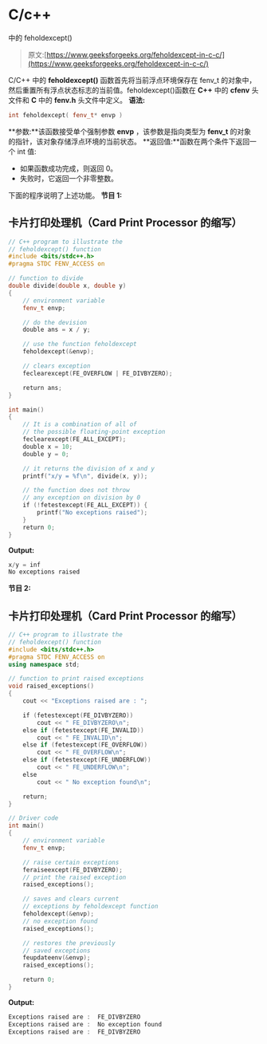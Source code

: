 # C/c++

中的 feholdexcept()

> 原文:[https://www.geeksforgeeks.org/feholdexcept-in-c-c/](https://www.geeksforgeeks.org/feholdexcept-in-c-c/)

C/C++ 中的 **feholdexcept()** 函数首先将当前浮点环境保存在 fenv_t 的对象中，然后重置所有浮点状态标志的当前值。feholdexcept()函数在 **C++** 中的 **cfenv** 头文件和 **C** 中的 **fenv.h** 头文件中定义。
**语法:**

```cpp
int feholdexcept( fenv_t* envp )
```

**参数:**该函数接受单个强制参数 **envp** ，该参数是指向类型为 **fenv_t** 的对象
的指针，该对象存储浮点环境的当前状态。
**返回值:**函数在两个条件下返回一个 int 值:

*   如果函数成功完成，则返回 0。
*   失败时，它返回一个非零整数。

下面的程序说明了上述功能。
**节目 1:**

## 卡片打印处理机（Card Print Processor 的缩写）

```cpp
// C++ program to illustrate the
// feholdexcept() function
#include <bits/stdc++.h>
#pragma STDC FENV_ACCESS on

// function to divide
double divide(double x, double y)
{
    // environment variable
    fenv_t envp;

    // do the devision
    double ans = x / y;

    // use the function feholdexcept
    feholdexcept(&envp);

    // clears exception
    feclearexcept(FE_OVERFLOW | FE_DIVBYZERO);

    return ans;
}

int main()
{
    // It is a combination of all of
    // the possible floating-point exception
    feclearexcept(FE_ALL_EXCEPT);
    double x = 10;
    double y = 0;

    // it returns the division of x and y
    printf("x/y = %f\n", divide(x, y));

    // the function does not throw
    // any exception on division by 0
    if (!fetestexcept(FE_ALL_EXCEPT)) {
        printf("No exceptions raised");
    }
    return 0;
}
```

**Output:** 

```cpp
x/y = inf
No exceptions raised
```

**节目 2:**

## 卡片打印处理机（Card Print Processor 的缩写）

```cpp
// C++ program to illustrate the
// feholdexcept() function
#include <bits/stdc++.h>
#pragma STDC FENV_ACCESS on
using namespace std;

// function to print raised exceptions
void raised_exceptions()
{
    cout << "Exceptions raised are : ";

    if (fetestexcept(FE_DIVBYZERO))
        cout << " FE_DIVBYZERO\n";
    else if (fetestexcept(FE_INVALID))
        cout << " FE_INVALID\n";
    else if (fetestexcept(FE_OVERFLOW))
        cout << " FE_OVERFLOW\n";
    else if (fetestexcept(FE_UNDERFLOW))
        cout << " FE_UNDERFLOW\n";
    else
        cout << " No exception found\n";

    return;
}

// Driver code
int main()
{
    // environment variable
    fenv_t envp;

    // raise certain exceptions
    feraiseexcept(FE_DIVBYZERO);
    // print the raised exception
    raised_exceptions();

    // saves and clears current
    // exceptions by feholdexcept function
    feholdexcept(&envp);
    // no exception found
    raised_exceptions();

    // restores the previously
    // saved exceptions
    feupdateenv(&envp);
    raised_exceptions();

    return 0;
}
```

**Output:** 

```cpp
Exceptions raised are :  FE_DIVBYZERO
Exceptions raised are :  No exception found
Exceptions raised are :  FE_DIVBYZERO
```